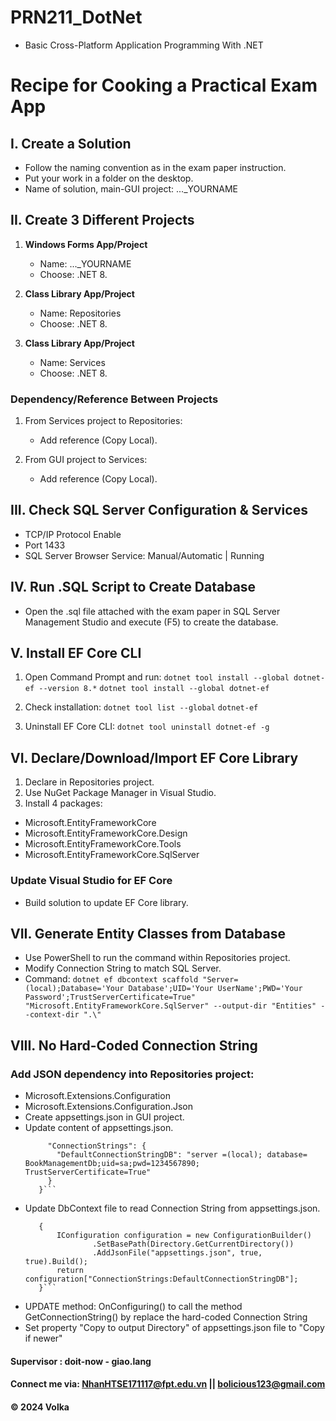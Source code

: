# PRN211_DotNet

- Basic Cross-Platform Application Programming With .NET

# Recipe for Cooking a Practical Exam App

## I. Create a Solution

- Follow the naming convention as in the exam paper instruction.
- Put your work in a folder on the desktop.
- Name of solution, main-GUI project: ..._YOURNAME

## II. Create 3 Different Projects

1. **Windows Forms App/Project**
   - Name: ..._YOURNAME
   - Choose: .NET 8.

2. **Class Library App/Project**
   - Name: Repositories
   - Choose: .NET 8.

3. **Class Library App/Project**
   - Name: Services
   - Choose: .NET 8.

### Dependency/Reference Between Projects

1. From Services project to Repositories:
   - Add reference (Copy Local).

2. From GUI project to Services:
   - Add reference (Copy Local).

## III. Check SQL Server Configuration & Services

- TCP/IP Protocol Enable
- Port 1433
- SQL Server Browser Service: Manual/Automatic | Running

## IV. Run .SQL Script to Create Database

- Open the .sql file attached with the exam paper in SQL Server Management Studio and execute (F5) to create the database.

## V. Install EF Core CLI

1. Open Command Prompt and run:
```dotnet tool install --global dotnet-ef --version 8.*```
```dotnet tool install --global dotnet-ef```

2. Check installation:
```dotnet tool list --global```
```dotnet-ef```

3. Uninstall EF Core CLI:
```dotnet tool uninstall dotnet-ef -g```

## VI. Declare/Download/Import EF Core Library
1. Declare in Repositories project.
2. Use NuGet Package Manager in Visual Studio.
3. Install 4 packages:
  - Microsoft.EntityFrameworkCore
  - Microsoft.EntityFrameworkCore.Design
  - Microsoft.EntityFrameworkCore.Tools
  - Microsoft.EntityFrameworkCore.SqlServer


### Update Visual Studio for EF Core

- Build solution to update EF Core library.

## VII. Generate Entity Classes from Database

- Use PowerShell to run the command within Repositories project.
- Modify Connection String to match SQL Server.
- Command:
  ```dotnet ef dbcontext scaffold "Server=(local);Database='Your Database';UID='Your UserName';PWD='Your Password';TrustServerCertificate=True" "Microsoft.EntityFrameworkCore.SqlServer" --output-dir "Entities" --context-dir ".\" ```

## VIII. No Hard-Coded Connection String

### Add JSON dependency into Repositories project:
  - Microsoft.Extensions.Configuration
  - Microsoft.Extensions.Configuration.Json
- Create appsettings.json in GUI project.
- Update content of appsettings.json.
   ```{
        "ConnectionStrings": {
          "DefaultConnectionStringDB": "server =(local); database= BookManagementDb;uid=sa;pwd=1234567890; TrustServerCertificate=True"
        }
      }```
- Update DbContext file to read Connection String from appsettings.json.
     ```private string? GetConnectionString()
        {
            IConfiguration configuration = new ConfigurationBuilder()
                    .SetBasePath(Directory.GetCurrentDirectory())
                    .AddJsonFile("appsettings.json", true, true).Build();
            return configuration["ConnectionStrings:DefaultConnectionStringDB"];
        }```
- UPDATE method: OnConfiguring() to call the method GetConnectionString() by replace the hard-coded Connection String
- Set property "Copy to output Directory" of appsettings.json file to "Copy if newer"

#### Supervisor : doit-now - giao.lang

#### Connect me via: NhanHTSE171117@fpt.edu.vn  || bolicious123@gmail.com

#### &#169; 2024 Volka
